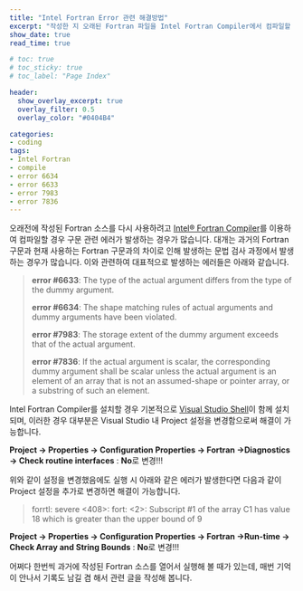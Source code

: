 ```yaml
---
title: "Intel Fortran Error 관련 해결방법" 
excerpt: "작성한 지 오래된 Fortran 파일을 Intel Fortran Compiler에서 컴파일할 경우 발생되는 에러에 관한 해결방법을 설명합니다."
show_date: true
read_time: true

# toc: true
# toc_sticky: true
# toc_label: "Page Index"

header:
  show_overlay_excerpt: true
  overlay_filter: 0.5
  overlay_color: "#0404B4"

categories: 
- coding 
tags: 
- Intel Fortran
- compile
- error 6634
- error 6633
- error 7983
- error 7836
---
```


오래전에 작성된 Fortran 소스를 다시 사용하려고 [Intel® Fortran Compiler](https://software.intel.com/content/www/us/en/develop/tools/oneapi/components/fortran-compiler.html#gs.av5o7k)를 이용하여 컴파일할 경우 구문 관련 에러가 발생하는 경우가 많습니다. 대개는 과거의 Fortran 구문과 현재 사용하는 Fortran 구문과의 차이로 인해 발생하는 문법 검사 과정에서 발생하는 경우가 많습니다. 이와 관련하여 대표적으로 발생하는 에러들은 아래와 같습니다.

> **error #6633**: The type of the actual argument differs from the type of the dummy argument.
>
> **error #6634**: The shape matching rules of actual arguments and dummy arguments have been violated.
>
> **error #7983**: The storage extent of the dummy argument exceeds that of the actual argument.
>
> **error #7836**: If the actual argument is scalar, the corresponding dummy argument shall be scalar unless the actual argument is an element of an array that is not an assumed-shape or pointer array, or a substring of such an element.

Intel Fortran Compiler를 설치할 경우 기본적으로 [Visual Studio Shell](https://docs.microsoft.com/ko-kr/visualstudio/extensibility/internals/visual-studio-shell?view=vs-2019)이 함께 설치되며, 이러한 경우 대부분은 Visual Studio 내 Project 설정을 변경함으로써 해결이 가능합니다.

**Project -> Properties -> Configuration Properties -> Fortran ->Diagnostics -> Check routine interfaces** : **No**로 변경!!!

위와 같이 설정을 변경했음에도 실행 시 아래와 같은 에러가 발생한다면 다음과 같이 Project 설정을 추가로 변경하면 해결이 가능합니다.

> forrtl: severe <408>: fort: <2>: Subscript #1 of the array C1 has value 18 which is greater than the upper bound of 9

**Project -> Properties -> Configuration Properties -> Fortran ->Run-time -> Check Array and String Bounds** : **No**로 변경!!!

어쩌다 한번씩 과거에 작성된 Fortran 소스를 열어서 실행해 볼 때가 있는데, 매번 기억이 안나서 기록도 남길 겸 해서 관련 글을 작성해 봅니다.
